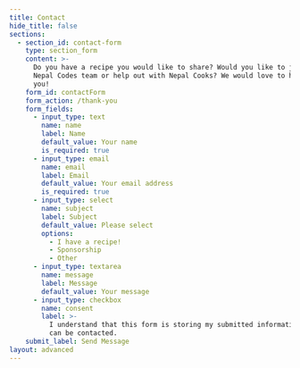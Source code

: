 ```yaml
---
title: Contact
hide_title: false
sections:
  - section_id: contact-form
    type: section_form
    content: >-
      Do you have a recipe you would like to share? Would you like to join the
      Nepal Codes team or help out with Nepal Cooks? We would love to hear from
      you!
    form_id: contactForm
    form_action: /thank-you
    form_fields:
      - input_type: text
        name: name
        label: Name
        default_value: Your name
        is_required: true
      - input_type: email
        name: email
        label: Email
        default_value: Your email address
        is_required: true
      - input_type: select
        name: subject
        label: Subject
        default_value: Please select
        options:
          - I have a recipe!
          - Sponsorship
          - Other
      - input_type: textarea
        name: message
        label: Message
        default_value: Your message
      - input_type: checkbox
        name: consent
        label: >-
          I understand that this form is storing my submitted information so I
          can be contacted.
    submit_label: Send Message
layout: advanced
---
```

